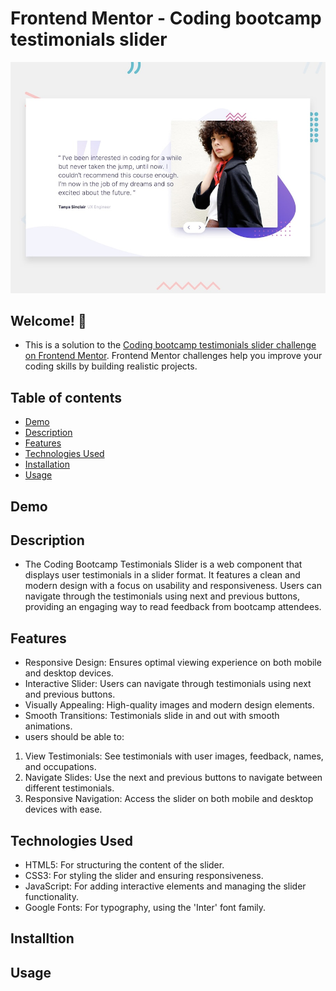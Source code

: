 # Frontend Mentor - Coding bootcamp testimonials slider

![Design preview for the Coding bootcamp testimonials slider coding challenge](./design/desktop-preview.jpg)

## Welcome! 👋

- This is a solution to the [Coding bootcamp testimonials slider challenge on Frontend Mentor](https://www.frontendmentor.io/challenges/coding-bootcamp-testimonials-slider-4FNyLA8JL). Frontend Mentor challenges help you improve your coding skills by building realistic projects.


## Table of contents

- [Demo](#demo)
- [Description](#description)
- [Features](#features)
- [Technologies Used](#technologies-used)
- [Installation](#installation)
- [Usage](#usage)


## Demo

## Description

- The Coding Bootcamp Testimonials Slider is a web component that displays user testimonials in a slider format. It features a clean and modern design with a focus on usability and responsiveness. Users can navigate through the testimonials using next and previous buttons, providing an engaging way to read feedback from bootcamp attendees.

## Features

- Responsive Design: Ensures optimal viewing experience on both mobile and desktop devices.
- Interactive Slider: Users can navigate through testimonials using next and previous buttons.
- Visually Appealing: High-quality images and modern design elements.
- Smooth Transitions: Testimonials slide in and out with smooth animations.
- users should be able to:
1. View Testimonials: See testimonials with user images, feedback, names, and occupations.
2. Navigate Slides: Use the next and previous buttons to navigate between different testimonials.
3. Responsive Navigation: Access the slider on both mobile and desktop devices with ease.

## Technologies Used

- HTML5: For structuring the content of the slider.
- CSS3: For styling the slider and ensuring responsiveness.
- JavaScript: For adding interactive elements and managing the slider functionality.
- Google Fonts: For typography, using the 'Inter' font family.

## Installtion


## Usage
